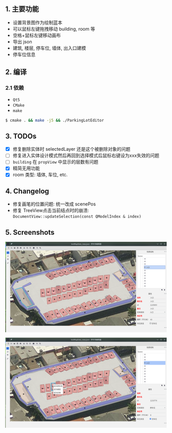 ## 1. 主要功能

* 设置背景图作为绘制蓝本
* 可以鼠标左键拖拽移动 building, room 等
* 空格+鼠标左键移动画布
* 导出 json
* 建筑, 楼层, 停车位, 墙体, 出入口建模
* 停车位信息

## 2. 编译

### 2.1 依赖

* `Qt5`
* `CMake`
* `make`

```bash
$ cmake . && make -j5 && ./ParkingLotEditor
```

## 3. TODOs

* [x] 修复删除实体时 selectedLayer 还是这个被删除对象的问题
* [ ] 修复进入实体设计模式然后再回到选择模式后鼠标右键设为xxx失效的问题
* [ ] `building` 在 `propView` 中显示的层数有问题
* [x] 精简无用功能
* [x] room 类型: 墙体, 车位, etc.

## 4. Changelog

* 修复画笔的位置问题: 统一改成 scenePos
* 修复 TreeView点击当前结点时的崩溃: `DocumentView::updateSelection(const QModelIndex & index)`

## 5. Screenshots

![2019-04-28_16-41](assets/2019-04-28_16-41.png)

![2019-04-28_16-43](assets/2019-04-28_16-43.png)